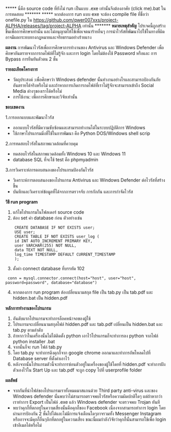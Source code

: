 ***** นี่คือ source code ที่ยังไม่ run เป็นแบบ .exe เท่านั้นจึงต้องอาศัย (click me).bat ในการทดสอบ *******
***** หากต้องการ run แบบ exe จะต้อง compile file ที่ชื่อว่า onefile.py ใน https://github.com/qwer007xxs/project-ALPHA/releases/tag/project-ALPHA เท่านั้น *******
**หมายเหตุสำคัญ**
โปรเจคนี้ถูกสร้างขึ้นเพื่อการศึกษาเท่านั้น และไม่อนุญาตให้ใช้เพื่อเจตนาร้ายอื่นๆ การนำไวรัสที่พัฒนาไปใช้ในทางที่ผิดอาจมีผลกระทบทางกฎหมายและจริยธรรมอย่างร้ายแรง

**ผลงาน**
   การพัฒนาไวรัสเพื่อการศึกษาการทำงานของ Antivirus และ Windows Defender
   เพื่อศึกษาอันตรายจากการกดไฟล์ที่ไม่รู้จัก
   และการ login โดยไม่ต้องใช้ Password หรือและ การ Bypass การยืนยันตัวตน 2 ชั้น

**รายละเอียดโครงการ**
- วัตถุประสงค์ :เพื่อศึกษาว่า Windows defender นั้นทำงานอย่างไรและสามารถป้องกันภัยอันตรายได้จริงหรือไม่
   และถ้าหากการเกิดการกดไฟล์ที่เราไม่รู้จักจะสามารถเข้าถึง Social Media ต่างๆของเราได้หรือไม่
- การใช้งาน: เพื่อการศึกษาและวิจัยเท่านั้น

**ขอบเขตงาน**
 
 1.การออกแบบและพัฒนาไวรัส
- ออกแบบไวรัสที่มีความซับซ้อนและสามารถทำงานได้ในระบบปฏิบัติการ Windows
- ใช้ภาษาโปรแกรมมิ่งที่ใช้ในการพัฒนา คือ Python DOS/Windows shell scrip

2.การทดสอบไวรัสในสภาพแวดล้อมที่ควบคุม
- ทดสอบไวรัสในสภาพแวดล้อมทั้ง Windows 10 และ Windows 11
- database SQL ที่จะใช้ test คือ phpmyadmin 

3.การวิเคราะห์การตอบสนองของโปรแกรมป้องกันไวรัส
- วิเคราะห์การตอบสนองของโปรแกรม Antivirus และ Windows Defender ต่อไวรัสที่สร้างขึ้น
- บันทึกและวิเคราะห์ข้อมูลที่ได้จากการตรวจจับ การกักกัน และการกำจัดไวรัส
  
**วิธี run program**
1. แก้ไขโปรแกรมในโฟลเดอร์ source code
2. ต้อง set ค่า database ก่อน ตัวอย่างเช่น
```
	CREATE DATABASE IF NOT EXISTS user;
	USE user;
	CREATE TABLE IF NOT EXISTS user_log (
	id INT AUTO_INCREMENT PRIMARY KEY,
	user VARCHAR(255) NOT NULL,
	data TEXT NOT NULL,
	log_time TIMESTAMP DEFAULT CURRENT_TIMESTAMP
	);
```
3. ตั้งค่า connect database ที่บรรทัด 102
```
 conn = mysql.connector.connect(host="host", user="host", password=password", database="database")
 ```
4. หากตองการ run program ต้องปลี่ยนนามสกุล file เป็น tab.py เป็น tab.pdf และ hidden.bat เป็น hidden.pdf

**หลักการทำงานของโปรแกรม**
1. อันดับแรกโปรแกรมจะทำการล็อคหน้าจอของผู้ใช้ 
2. โปรแกรมจะเปลี่ยนนามสกุลไฟล์ hidden.pdf และ tab.pdf เปลี่ยนเป็น hidden.bat และ tab.py ตามลำดับ
3. ถ้าหากว่าในเครื่องนั้นไม่ได้ติดตั้ง python เอาไว้โปรแกรมก็จะทำการลง python จากไฟล์ python installer .bat
4. จากนั้นก็จะ run ไฟล์ tab.py
5. โดย tab.py จะทำการดึงคุกกี้จาก google chrome ออกมาและทำการอัพโหลดไปที่ Database server ที่ตั้งค่าเอาไว้
6. หลังจากนั้นโปรแกรมตัวนี้จะทำการซ่อนตัวอยู่ในเครื่องของผู้ใช้โดยที่ hidden.pdf จะทำการฝังตัวเองไว้ใน Start Up และ tab.pdf จะถูก copy ไปที่ userprofile folder

**ผลลัพธ์**
- จากกันที่นำไฟล์ของโปรแกรมเราทั้งหมดมาสแกนด้วย Third party anti-virus และของ Windows defender นั้นพบว่าไม่สามารถตรวจพบไวรัสหรือความผิดปกติใดๆ
   แต่ถ้าหากว่าเราทำการ Export เป็นไฟล์ .exe แล้ว Windows defender จะตรวจพบ Trojan ทันที
- พบว่าคุกกี้ที่ตกอยู่ในความเสี่ยงนั้นคือคุกกี้ของ Facebook เนื่องจากสามารถทำการ login โดยผ่านการป้องกัน 2 ชั้นไปได้และไม่มีการแจ้งเตือนใดๆอาจรวมทั้ง Messenger 
  Instagram หรืออาจจะมีคุกกี้อื่นๆอีกที่ตกอยู่ในความเสี่ยง ขณะนี้ผมกำลังวิจัยว่าคุกกี้นั้นสามารถใช้เพื่อ login เข้าอีเมลได้หรือไม่
